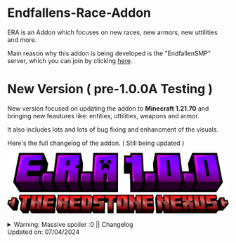 # Endfallens-Race-Addon

ERA is an Addon which focuses on new races, new armors, new uttilities and more. 

Main reason why this addon is being developed is the "EndfallenSMP" server, which you can join by clicking [here](https://discord.gg/invite/G2xzFhZctj).


# New Version **( pre-1.0.0A Testing )**

New version focused on updating the addon to **Minecraft 1.21.70** and bringing new feautures like: entities, uttilities, weapons and armor.

It also includes lots and lots of bug fixing and enhancment of the visuals.

Here's the full changelog of the addon. ( Still being updated )

![All Text](/media-storage/logos/ERA_update.png?raw=true)


<details> <summary>Warning: Massive spoiler :0 || Changelog</summary>
# Major Changes:

## Spirit
Spirit is an entity which spawns rarely on the surface and caves at night. It is important for one reason: It's heart.

## Spirit's Heart
Spirit's Heart is an item which drops from spirit, it is important for someone who wants to change his race. Whith this item, obsidian and sculk you can craft an Race Orb

## Race Orb
Item used mainly for changing the race. Upon use it will open an Race Menu which after choosing a race, will use up your item completely.

## Redstone Component
Item Used in Crafting More powerful Weapons and armors, including:
- Heavy Hammer
- Redstone Component Armor
- Music Player
- Upgraded Music Player

## Fan
Item used in Heavy Hammer and Redstone Component Armor Recipe

## Redstone Wires
Item used in Heavy Hammer Recipe

## Reinforced Iron Handle
Item used in Heavy Hammer Recipe

## Heavy Hammer Head
Item used in Heavy Hammer Recipe

## Redstone Component Helmet
New Armor Piece, Grants effects and abbilities.

## Redstone Component Chestplate
New Armor Piece, Grants effects and abbilities.

## Redstone Component Leggings
New Armor Piece, Grants effects and abbilities.

## Redstone Component Boots
New Armor Piece, Grants effects and abbilities.

## Nocturne Splinter ( Entity Work In Progress )
???
( Entity is hidden and will gain his brain in next update )

## Saccharine Music Disc
New Music Disc playable only by Music Player

## [ Music Player ] Creator
Vanilla Disc Playable by Music Player

## [ Music Player ] Creator ( Music Box )
Vanilla Disc Playable by Music Player

## [ Music Player ] Precipice
Vanilla Disc Playable by Music Player

## [ Music Player ] Relic
Vanilla Disc Playable by Music Player

## [ Music Player ] 5
Vanilla Disc Playable by Music Player

## [ Music Player ] 11
Vanilla Disc Playable by Music Player

## [ Music Player ] 13
Vanilla Disc Playable by Music Player

## [ Music Player ] Blocks
Vanilla Disc Playable by Music Player

## [ Music Player ] Cat
Vanilla Disc Playable by Music Player

## [ Music Player ] Chirp
Vanilla Disc Playable by Music Player

## [ Music Player ] Far
Vanilla Disc Playable by Music Player

## [ Music Player ] Mall
Vanilla Disc Playable by Music Player

## [ Music Player ] Mellohi
Vanilla Disc Playable by Music Player

## [ Music Player ] Otherside
Vanilla Disc Playable by Music Player

## [ Music Player ] Pigstep
Vanilla Disc Playable by Music Player

## [ Music Player ] Stal
Vanilla Disc Playable by Music Player

## [ Music Player ] Strad
Vanilla Disc Playable by Music Player

## [ Music Player ] Wait
Vanilla Disc Playable by Music Player

## [ Music Player ] Ward
Vanilla Disc Playable by Music Player

## New Race: Feline
### Special Armor:
- Feline Stalker Guard
- Feline Shadow Leggings
- Feline Paws
### Abbilities:
- No fall Damage
- Speed 2
- Always Active NightVision
- Feline Dash
- Feline Sneak

### Special Race Attachable:
- Feline Ears

# Music Player
## How Does the [Music Player] Work? 🎵
It's really simple! Here’s how you can use it:

## Converting Vanilla Music Discs
To play a standard Minecraft Music Disc in the ERA Music Player, you first need to convert it into ERA’s special version. Don’t worry—it’s an easy process!

Open your inventory crafting grid.
Place a vanilla Music Disc in any crafting slot.
This will transform it into the ERA Music Disc version.

Once you have the ERA version of the disc:
Put it in your off-hand slot.
Use the Music Player item—and voilà! The Music Player is ready to go! 🎶

## ERA-Exclusive Music Discs
If you're using new music discs added by ERA, you don’t need to convert them. Simply:
Place the disc in your off-hand.
Use the Music Player item—and enjoy the music!

Now you’re all set to experience ERA’s music system in the best way possible! 🎧✨


# Fixes:

- Fixed Flashing Inventory
- Fixed Crispy Sound When Using Menu
- Improved FPS
- Made The Addon More Mobile and Console Friendly by optimizing main.js
- Optimized Elven Abbility
- Optimized Darkness Magic Spell
- Removed Human Block
- Removed Avian Block
- Removed Dwarf Block
- Removed Elven Block
- Added Fast Travel Menu
- Added Size Menu
- Fixed Credits Screen
- Fixed Heavy Hammer Animation
- Added new render controller to armors
- Fixed Dwarf Armor model bug
- Changed the id of Netherite Hammer to Heavy Hammer
- Updated Heavy Hammer Model
- Updated Heavy Hammer Texture
- Added new animation controller to traders
- Fixed Dwarf's Netherite Armor
- Added Dwarf's Netherite Armor Recipe ( Hidden untill armor is fixed )
- Added Recipes for Heavy Hammer
- Added Recipe for Spiritpiercer
- Added script that will clear spiritpiercer after one use
- Buffed Heavy Hammer Damage
- Buffed heavy hammer Abbility damage
- Added 3 new songs  
- Renamed the Permakill Sword  ID to Spiritpiercer
- Fixed 26 additional bugs (memory leaks, etc.)  
- Improved TPS with the addon on the server  
- Redesigned hammer particles  
- **Added Race Choosing Menu to the Race Orb item** (No more race rolls)  
- Removed tags that caused main menu bugs  
- Removed Patreon Rewards Button (for now)
- Updated Main Menu Icons
- Updated Main Menu Title to be more visually friendly
- Optimized scripts  
- Minimized memory usage from the addon  
- Shortened scripts (from 628 lines → 512 lines in `main.js`)  
- Fixed various bugs  
- Added Size Menu  
- Added Tall Size (1.2 scale)  
- Added Short Size (0.7 scale)  
- Fixed a bug in the previous version (menu text overlapping with the "X" in the top right)  
- Fixed bugged animation  
- Fixed bugged grass sounds while playing the soundtrack  
- Fixed hammer sound; the "smash" sound is now local within a 50x50 block radius  
- Removed unwanted features:  
  1) Adrenaline  
  2) Bandage (unfinished since 0.0.5)  
  3) Medkit (unfinished since 0.0.5)  
- Added 3 new songs  
- Renamed the Permakill Sword  
- Made the Permakill Sword craftable (extremely expensive recipe, which is hidden)  
- Fixed 26 additional bugs (memory leaks, etc.)  
- Improved TPS with the addon on the server  
- Improved FPS with the addon on the server  
- Redesigned hammer particles  
- **Added Race Choosing Menu to the Main Menu** (No more race rolls)  
- Removed tags that caused main menu bugs  
- Added "Fast Travel" button in the main menu (still unfinished)  
- Revamped Armors
- Fixed EVEN MOOOOOOOOOOOOOOORE bugs

</details>
Updated on: 07/04/2024
